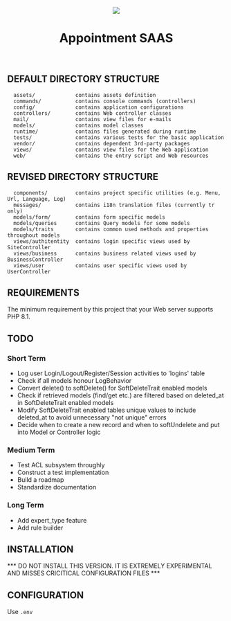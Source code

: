 <p align="center">
    <img src="https://github.com/developkariyer/yii2/blob/4a4d4ccad09f8a9a6dbafa29392afca72fa72f05/web/android-chrome-192x192.png">
    <h1 align="center">Appointment SAAS</h1>
    <br>
</p>


DEFAULT DIRECTORY STRUCTURE
---------------------------

      assets/             contains assets definition
      commands/           contains console commands (controllers)
      config/             contains application configurations
      controllers/        contains Web controller classes
      mail/               contains view files for e-mails
      models/             contains model classes
      runtime/            contains files generated during runtime
      tests/              contains various tests for the basic application
      vendor/             contains dependent 3rd-party packages
      views/              contains view files for the Web application
      web/                contains the entry script and Web resources


REVISED DIRECTORY STRUCTURE
---------------------------

      components/         contains project specific utilities (e.g. Menu, Url, Language, Log)
      messages/           contains i18n translation files (currently tr only)
      models/form/        contains form specific models
      models/queries      contains Query models for some models
      models/traits       contains common used methods and properties throughout models
      views/authitentity  contains login specific views used by SiteController
      views/business      contains business related views used by BusinessController
      views/user          contains user specific views used by UserController


REQUIREMENTS
------------

The minimum requirement by this project that your Web server supports PHP 8.1.


TODO
----
### Short Term
- Log user Login/Logout/Register/Session activities to 'logins' table
- Check if all models honour LogBehavior
- Convert delete() to softDelete() for SoftDeleteTrait enabled models
- Check if retrieved models (find/get etc.) are filtered based on deleted_at in SoftDeleteTrait enabled models
- Modify SoftDeleteTrait enabled tables unique values to include deleted_at to avoid unnecessary "not unique" errors
- Decide when to create a new record and when to softUndelete and put into Model or Controller logic

### Medium Term
- Test ACL subsystem throughly
- Construct a test implementation
- Build a roadmap
- Standardize documentation

### Long Term
- Add expert_type feature
- Add rule builder


INSTALLATION
------------

*** DO NOT INSTALL THIS VERSION. IT IS EXTREMELY EXPERIMENTAL AND MISSES CRICITICAL CONFIGURATION FILES ***


CONFIGURATION
-------------

Use `.env`

